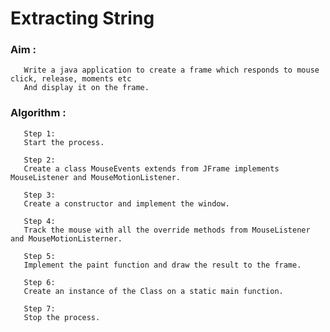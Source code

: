 # Extracting String

### Aim :
       Write a java application to create a frame which responds to mouse click, release, moments etc
       And display it on the frame.
       
### Algorithm :
       
       Step 1:
       Start the process.
       
       Step 2:
       Create a class MouseEvents extends from JFrame implements MouseListener and MouseMotionListener.
       
       Step 3:
       Create a constructor and implement the window.
       
       Step 4:
       Track the mouse with all the override methods from MouseListener and MouseMotionListerner.
       
       Step 5:
       Implement the paint function and draw the result to the frame.
       
       Step 6:
       Create an instance of the Class on a static main function.
       
       Step 7:
       Stop the process.